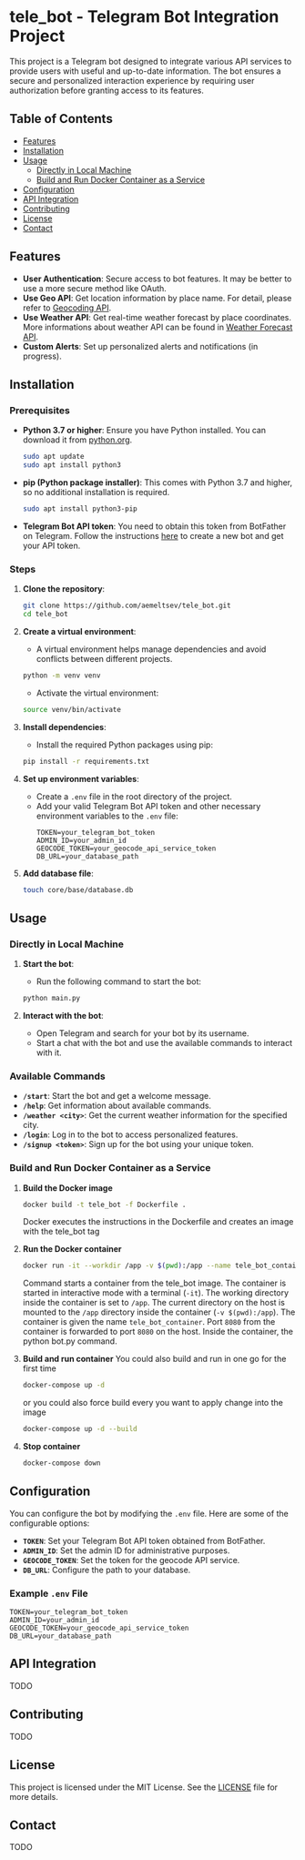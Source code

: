 # tele_bot - Telegram Bot Integration Project

This project is a Telegram bot designed to integrate various API services to provide users with useful and up-to-date information. The bot ensures a secure and personalized interaction experience by requiring user authorization before granting access to its features.

## Table of Contents

- [Features](#features)
- [Installation](#installation)
- [Usage](#usage)
  - [Directly in Local Machine](#directly-in-local-machine)
  - [Build and Run Docker Container as a Service](#build-and-run-docker-container-as-a-service)
- [Configuration](#configuration)
- [API Integration](#api-integration)
- [Contributing](#contributing)
- [License](#license)
- [Contact](#contact)

## Features

- **User Authentication**: Secure access to bot features. It may be better to use a more secure method like OAuth.
- **Use Geo API**: Get location information by place name. For detail, please refer to [Geocoding API](https://geocode.maps.co/).
- **Use Weather API**: Get real-time weather forecast by place coordinates. More informations about weather API can be found in [Weather Forecast API](https://open-meteo.com/en/docs).
- **Custom Alerts**: Set up personalized alerts and notifications (in progress).

## Installation

### Prerequisites

- **Python 3.7 or higher**: Ensure you have Python installed. You can download it from [python.org](https://www.python.org/downloads/).
    ```sh
    sudo apt update
    sudo apt install python3
    ```
- **pip (Python package installer)**: This comes with Python 3.7 and higher, so no additional installation is required.
    ```sh
    sudo apt install python3-pip
    ```
- **Telegram Bot API token**: You need to obtain this token from BotFather on Telegram. Follow the instructions [here](https://core.telegram.org/bots#botfather) to create a new bot and get your API token.

### Steps
1. **Clone the repository**:
    ```sh
    git clone https://github.com/aemeltsev/tele_bot.git
    cd tele_bot
    ```

2. **Create a virtual environment**:
    - A virtual environment helps manage dependencies and avoid conflicts between different projects.
    ```sh
    python -m venv venv
    ```
    - Activate the virtual environment:
    ```sh
    source venv/bin/activate
    ```

3. **Install dependencies**:
    - Install the required Python packages using pip:
    ```sh
    pip install -r requirements.txt
    ```

4. **Set up environment variables**:
    - Create a `.env` file in the root directory of the project.
    - Add your valid Telegram Bot API token and other necessary environment variables to the `.env` file:
      ```env
      TOKEN=your_telegram_bot_token
      ADMIN_ID=your_admin_id
      GEOCODE_TOKEN=your_geocode_api_service_token
      DB_URL=your_database_path
      ```

5. **Add database file**:
    ```sh
    touch core/base/database.db
    ```

## Usage
### Directly in Local Machine
1. **Start the bot**:
    - Run the following command to start the bot:
    ```sh
    python main.py
    ```

2. **Interact with the bot**:
    - Open Telegram and search for your bot by its username.
    - Start a chat with the bot and use the available commands to interact with it.

### Available Commands

- **`/start`**: Start the bot and get a welcome message.
- **`/help`**: Get information about available commands.
- **`/weather <city>`**: Get the current weather information for the specified city.
- **`/login`**: Log in to the bot to access personalized features.
- **`/signup <token>`**: Sign up for the bot using your unique token.

### Build and Run Docker Container as a Service

1. **Build the Docker image**
    ```sh
    docker build -t tele_bot -f Dockerfile .
    ```
    Docker executes the instructions in the Dockerfile and creates an image with the tele_bot tag

2. **Run the Docker container**
    ```sh
    docker run -it --workdir /app -v $(pwd):/app --name tele_bot_container -p 8080:8080 tele_bot python bot.py
    ```
    Command starts a container from the tele_bot image. The container is started in interactive mode with a terminal (`-it`). The working directory inside the container is set to `/app`. The current directory on the host is mounted to the `/app` directory inside the container (`-v $(pwd):/app`).
    The container is given the name `tele_bot_container`. Port `8080` from the container is forwarded to port `8080` on the host. Inside the container, the python bot.py command.

3. **Build and run container**
    You could also build and run in one go for the first time
    ```sh
    docker-compose up -d
    ```
    or you could also force build every you want to apply change into the image
    ```sh
    docker-compose up -d --build
    ```

4. **Stop container**
    ```sh
    docker-compose down
    ```

## Configuration

You can configure the bot by modifying the `.env` file. Here are some of the configurable options:

- **`TOKEN`**: Set your Telegram Bot API token obtained from BotFather.
- **`ADMIN_ID`**: Set the admin ID for administrative purposes.
- **`GEOCODE_TOKEN`**: Set the token for the geocode API service.
- **`DB_URL`**: Configure the path to your database.

### Example `.env` File

```env
TOKEN=your_telegram_bot_token
ADMIN_ID=your_admin_id
GEOCODE_TOKEN=your_geocode_api_service_token
DB_URL=your_database_path
```

## API Integration
TODO

## Contributing
TODO

## License
This project is licensed under the MIT License. See the [LICENSE](LICENSE) file for more details.

## Contact
TODO